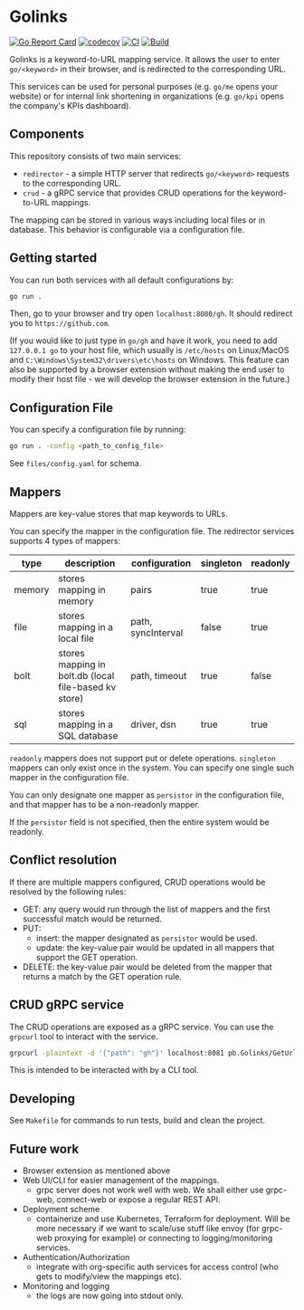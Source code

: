 # Golinks

[![Go Report Card](https://goreportcard.com/badge/github.com/reimirno/golinks)](https://goreportcard.com/report/github.com/reimirno/golinks)
[![codecov](https://codecov.io/github/Reimirno/golinks/branch/main/graph/badge.svg?token=WFR37HA0LH)](https://codecov.io/github/Reimirno/golinks)
[![CI](https://github.com/Reimirno/golinks/actions/workflows/makefile-ci.yml/badge.svg)](https://github.com/Reimirno/golinks/actions/workflows/makefile-ci.yml)
[![Build](https://github.com/Reimirno/golinks/actions/workflows/makefile-build.yml/badge.svg)](https://github.com/Reimirno/golinks/actions/workflows/makefile-build.yml)

Golinks is a keyword-to-URL mapping service. It allows the user to enter `go/<keyword>` in their browser, and is redirected to the corresponding URL.

This services can be used for personal purposes (e.g. `go/me` opens your website) or for internal link shortening in organizations (e.g. `go/kpi` opens the company's KPIs dashboard).

## Components

This repository consists of two main services:

- `redirector` - a simple HTTP server that redirects `go/<keyword>` requests to the corresponding URL.
- `crud` - a gRPC service that provides CRUD operations for the keyword-to-URL mappings.

The mapping can be stored in various ways including local files or in database. This behavior is configurable via a configuration file.

## Getting started

You can run both services with all default configurations by:

```bash
go run .
```

Then, go to your browser and try open `localhost:8080/gh`. It should redirect you to `https://github.com`.

(If you would like to just type in `go/gh` and have it work, you need to add `127.0.0.1 go` to your host file, which usually is `/etc/hosts` on Linux/MacOS and `C:\Windows\System32\drivers\etc\hosts` on Windows. This feature can also be supported by a browser extension without making the end user to modify their host file - we will develop the browser extension in the future.)

## Configuration File

You can specify a configuration file by running:

```bash
go run . -config <path_to_config_file>
```

See `files/config.yaml` for schema.

## Mappers

Mappers are key-value stores that map keywords to URLs.

You can specify the mapper in the configuration file. The redirector services supports 4 types of mappers:

| type   | description                                           | configuration      | singleton | readonly |
| ------ | ----------------------------------------------------- | ------------------ | --------- | -------- |
| memory | stores mapping in memory                              | pairs              | true      | true     |
| file   | stores mapping in a local file                        | path, syncInterval | false     | true     |
| bolt   | stores mapping in bolt.db (local file-based kv store) | path, timeout      | true      | false    |
| sql    | stores mapping in a SQL database                      | driver, dsn        | true      | true     |

`readonly` mappers does not support put or delete operations.
`singleton` mappers can only exist once in the system. You can specify one single such mapper in the configuration file.

You can only designate one mapper as `persistor` in the configuration file, and that mapper has to be a non-readonly mapper. 

If the `persistor` field is not specified, then the entire system would be readonly.

## Conflict resolution

If there are multiple mappers configured, CRUD operations would be resolved by the following rules:
- GET: any query would run through the list of mappers and the first successful match would be returned.
- PUT: 
    - insert: the mapper designated as `persistor` would be used.
    - update: the key-value pair would be updated in all mappers that support the GET operation.
- DELETE: the key-value pair would be deleted from the mapper that returns a match by the GET operation rule.

## CRUD gRPC service

The CRUD operations are exposed as a gRPC service. You can use the `grpcurl` tool to interact with the service.

```bash
grpcurl -plaintext -d '{"path": "gh"}' localhost:8081 pb.Golinks/GetUrl
```

This is intended to be interacted with by a CLI tool.

## Developing

See `Makefile` for commands to run tests, build and clean the project.

## Future work
- Browser extension as mentioned above
- Web UI/CLI for easier management of the mappings.
    - grpc server does not work well with web. We shall either use grpc-web, connect-web or expose a regular REST API.
- Deployment scheme
    - containerize and use Kubernetes, Terraform for deployment. Will be more necessary if we want to scale/use stuff like envoy (for grpc-web proxying for example) or connecting to logging/monitoring services.
- Authentication/Authorization
    - integrate with org-specific auth services for access control (who gets to modify/view the mappings etc).
- Monitoring and logging
    - the logs are now going into stdout only.
